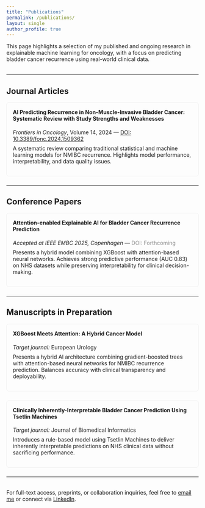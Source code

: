 ```yaml
---
title: "Publications"
permalink: /publications/
layout: single
author_profile: true
---
```


<div style="margin-bottom: 2rem;">
  <p>This page highlights a selection of my published and ongoing research in explainable machine learning for oncology, with a focus on predicting bladder cancer recurrence using real-world clinical data.</p>
</div>

---

## Journal Articles

<div style="margin-bottom: 1.5rem; padding: 1rem; border: 1px solid #eee; border-radius: 6px;">
  <h4 style="margin-top: 0;">AI Predicting Recurrence in Non-Muscle-Invasive Bladder Cancer: Systematic Review with Study Strengths and Weaknesses</h4>
  <p style="margin: 0;"><em>Frontiers in Oncology</em>, Volume 14, 2024  
    — <a href="https://doi.org/10.3389/fonc.2024.1509362">DOI: 10.3389/fonc.2024.1509362</a>
  </p>
  <p style="margin-top: 0.5rem;">A systematic review comparing traditional statistical and machine learning models for NMIBC recurrence. Highlights model performance, interpretability, and data quality issues.</p>
</div>

---

## Conference Papers

<div style="margin-bottom: 1.5rem; padding: 1rem; border: 1px solid #eee; border-radius: 6px;">
  <h4 style="margin-top: 0;">Attention-enabled Explainable AI for Bladder Cancer Recurrence Prediction</h4>
  <p style="margin: 0;"><em>Accepted at IEEE EMBC 2025, Copenhagen</em> — <span style="color: #888;">DOI: Forthcoming</span></p>
  <p style="margin-top: 0.5rem;">Presents a hybrid model combining XGBoost with attention-based neural networks. Achieves strong predictive performance (AUC 0.83) on NHS datasets while preserving interpretability for clinical decision-making.</p>
</div>

---

## Manuscripts in Preparation

<div style="margin-bottom: 1.5rem; padding: 1rem; border: 1px solid #eee; border-radius: 6px;">
  <h4 style="margin-top: 0;">XGBoost Meets Attention: A Hybrid Cancer Model</h4>
  <p style="margin: 0;"><em>Target journal:</em> European Urology</p>
  <p style="margin-top: 0.5rem;">Presents a hybrid AI architecture combining gradient-boosted trees with attention-based neural networks for NMIBC recurrence prediction. Balances accuracy with clinical transparency and deployability.</p>
</div>

<div style="margin-bottom: 1.5rem; padding: 1rem; border: 1px solid #eee; border-radius: 6px;">
  <h4 style="margin-top: 0;">Clinically Inherently-Interpretable Bladder Cancer Prediction Using Tsetlin Machines</h4>
  <p style="margin: 0;"><em>Target journal:</em> Journal of Biomedical Informatics</p>
  <p style="margin-top: 0.5rem;">Introduces a rule-based model using Tsetlin Machines to deliver inherently interpretable predictions on NHS clinical data without sacrificing performance.</p>
</div>

---

<div style="margin-top: 2rem;">
  <p>For full-text access, preprints, or collaboration inquiries, feel free to <a href="mailto:s.abbas11@newcastle.ac.uk">email me</a> or connect via <a href="https://www.linkedin.com/in/saram-abbas/">LinkedIn</a>.</p>
</div>
